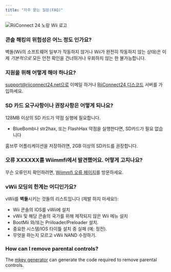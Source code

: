 ```yaml
---
title: "자주 묻는 질문(FAQ)"
---
```


![RiiConnect 24 노랑 Wii 로고](/images/Wii_Yellow_Gray.jpg)

### 콘솔 해킹의 위험성은 어느 정도 인가요?
벽돌(Wii의 소프트웨어 일부가 작동하지 않거나 Wii가 완전히 작동하지 않는 상태)은 이제 *기본적으로* 모든 안전 확인을 건너뛰거나 우회하지 않는 한 불가능합니다.

### 지원을 위해 어떻게 해야 하나요?
support@riiconnect24.net으로 이메일 하거나 [RiiConnect24 디스코드](https://discord.gg/rc24) 서버를 가입하세요.

### SD 카드 요구사항이나 권장사항은 어떻게 되나요?
128MB 이상의 SD 카드가 약점 실행에 필요합니다.

- BlueBomb나 str2hax, 또는 FlashHax 약점을 실행한다면, SD카드가 필요 없습니다

홈브루 어플리케이션을 저장하려면, 2GB 이상의 SD카드를 권장합니다.

### 오류 XXXXXX를 Wiimmfi에서 발견했어요. 어떻게 고치나요?
무슨 오류인지 확인하려면, [Wiimmfi 오류 페이지](https://wiimmfi.de/error)를 방문하세요.

### vWii 모딩의 한계는 어디인가요?
vWii를 **벽돌**시키는 것들의 리스트입니다 (제발 하지 마세요!):
* Wii 콘솔의 IOS를 vWii에 설치
* vWii 및 해당 콘솔의 국가를 위해 제작되지 않은 Wii 메뉴 설치
* BootMii 와/또는 Priiloader/Preloader 설치.
* 중요한 시스템/IOS 타이틀 설치 중 실패 (예: 정전).
* 무엇을 하는지 모르고 vWii NAND 수정하기.

### How can I remove parental controls?
The [mkey generator](https://mkey.salthax.org) can generate the code required to remove parental controls.
